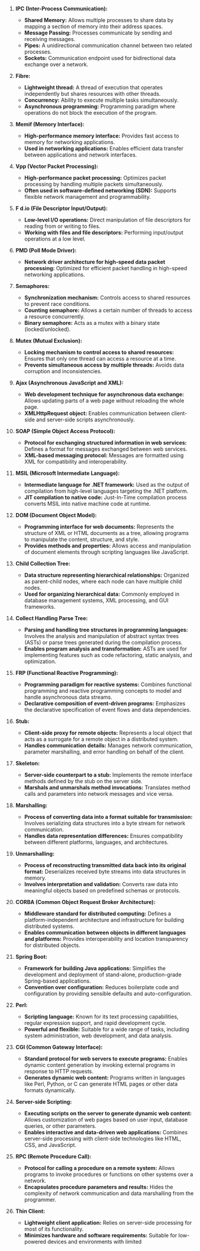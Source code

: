 1. **IPC (Inter-Process Communication):**
   - **Shared Memory:** Allows multiple processes to share data by mapping a section of memory into their address spaces.
   - **Message Passing:** Processes communicate by sending and receiving messages.
   - **Pipes:** A unidirectional communication channel between two related processes.
   - **Sockets:** Communication endpoint used for bidirectional data exchange over a network.

2. **Fibre:**
   - **Lightweight thread:** A thread of execution that operates independently but shares resources with other threads.
   - **Concurrency:** Ability to execute multiple tasks simultaneously.
   - **Asynchronous programming:** Programming paradigm where operations do not block the execution of the program.

3. **Memif (Memory Interface):**
   - **High-performance memory interface:** Provides fast access to memory for networking applications.
   - **Used in networking applications:** Enables efficient data transfer between applications and network interfaces.

4. **Vpp (Vector Packet Processing):**
   - **High-performance packet processing:** Optimizes packet processing by handling multiple packets simultaneously.
   - **Often used in software-defined networking (SDN):** Supports flexible network management and programmability.

5. **F d.io (File Descriptor Input/Output):**
   - **Low-level I/O operations:** Direct manipulation of file descriptors for reading from or writing to files.
   - **Working with files and file descriptors:** Performing input/output operations at a low level.

6. **PMD (Poll Mode Driver):**
   - **Network driver architecture for high-speed data packet processing:** Optimized for efficient packet handling in high-speed networking applications.

7. **Semaphores:**
   - **Synchronization mechanism:** Controls access to shared resources to prevent race conditions.
   - **Counting semaphore:** Allows a certain number of threads to access a resource concurrently.
   - **Binary semaphore:** Acts as a mutex with a binary state (locked/unlocked).

8. **Mutex (Mutual Exclusion):**
   - **Locking mechanism to control access to shared resources:** Ensures that only one thread can access a resource at a time.
   - **Prevents simultaneous access by multiple threads:** Avoids data corruption and inconsistencies.

9. **Ajax (Asynchronous JavaScript and XML):**
   - **Web development technique for asynchronous data exchange:** Allows updating parts of a web page without reloading the whole page.
   - **XMLHttpRequest object:** Enables communication between client-side and server-side scripts asynchronously.

10. **SOAP (Simple Object Access Protocol):**
    - **Protocol for exchanging structured information in web services:** Defines a format for messages exchanged between web services.
    - **XML-based messaging protocol:** Messages are formatted using XML for compatibility and interoperability.

11. **MSIL (Microsoft Intermediate Language):**
    - **Intermediate language for .NET framework:** Used as the output of compilation from high-level languages targeting the .NET platform.
    - **JIT compilation to native code:** Just-In-Time compilation process converts MSIL into native machine code at runtime.

12. **DOM (Document Object Model):**
    - **Programming interface for web documents:** Represents the structure of XML or HTML documents as a tree, allowing programs to manipulate the content, structure, and style.
    - **Provides methods and properties:** Allows access and manipulation of document elements through scripting languages like JavaScript.

13. **Child Collection Tree:**
    - **Data structure representing hierarchical relationships:** Organized as parent-child nodes, where each node can have multiple child nodes.
    - **Used for organizing hierarchical data:** Commonly employed in database management systems, XML processing, and GUI frameworks.

14. **Collect Handling Parse Tree:**
    - **Parsing and handling tree structures in programming languages:** Involves the analysis and manipulation of abstract syntax trees (ASTs) or parse trees generated during the compilation process.
    - **Enables program analysis and transformation:** ASTs are used for implementing features such as code refactoring, static analysis, and optimization.

15. **FRP (Functional Reactive Programming):**
    - **Programming paradigm for reactive systems:** Combines functional programming and reactive programming concepts to model and handle asynchronous data streams.
    - **Declarative composition of event-driven programs:** Emphasizes the declarative specification of event flows and data dependencies.

16. **Stub:**
    - **Client-side proxy for remote objects:** Represents a local object that acts as a surrogate for a remote object in a distributed system.
    - **Handles communication details:** Manages network communication, parameter marshalling, and error handling on behalf of the client.

17. **Skeleton:**
    - **Server-side counterpart to a stub:** Implements the remote interface methods defined by the stub on the server side.
    - **Marshals and unmarshals method invocations:** Translates method calls and parameters into network messages and vice versa.

18. **Marshalling:**
    - **Process of converting data into a format suitable for transmission:** Involves serializing data structures into a byte stream for network communication.
    - **Handles data representation differences:** Ensures compatibility between different platforms, languages, and architectures.

19. **Unmarshalling:**
    - **Process of reconstructing transmitted data back into its original format:** Deserializes received byte streams into data structures in memory.
    - **Involves interpretation and validation:** Converts raw data into meaningful objects based on predefined schemas or protocols.

20. **CORBA (Common Object Request Broker Architecture):**
    - **Middleware standard for distributed computing:** Defines a platform-independent architecture and infrastructure for building distributed systems.
    - **Enables communication between objects in different languages and platforms:** Provides interoperability and location transparency for distributed objects.

21. **Spring Boot:**
    - **Framework for building Java applications:** Simplifies the development and deployment of stand-alone, production-grade Spring-based applications.
    - **Convention over configuration:** Reduces boilerplate code and configuration by providing sensible defaults and auto-configuration.

22. **Perl:**
    - **Scripting language:** Known for its text processing capabilities, regular expression support, and rapid development cycle.
    - **Powerful and flexible:** Suitable for a wide range of tasks, including system administration, web development, and data analysis.

23. **CGI (Common Gateway Interface):**
    - **Standard protocol for web servers to execute programs:** Enables dynamic content generation by invoking external programs in response to HTTP requests.
    - **Generates dynamic web content:** Programs written in languages like Perl, Python, or C can generate HTML pages or other data formats dynamically.

24. **Server-side Scripting:**
    - **Executing scripts on the server to generate dynamic web content:** Allows customization of web pages based on user input, database queries, or other parameters.
    - **Enables interactive and data-driven web applications:** Combines server-side processing with client-side technologies like HTML, CSS, and JavaScript.

25. **RPC (Remote Procedure Call):**
    - **Protocol for calling a procedure on a remote system:** Allows programs to invoke procedures or functions on other systems over a network.
    - **Encapsulates procedure parameters and results:** Hides the complexity of network communication and data marshalling from the programmer.

26. **Thin Client:**
    - **Lightweight client application:** Relies on server-side processing for most of its functionality.
    - **Minimizes hardware and software requirements:** Suitable for low-powered devices and environments with limited
